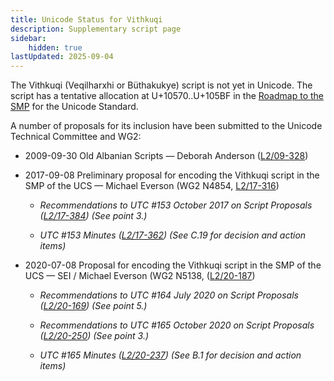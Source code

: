 ```yaml
---
title: Unicode Status for Vithkuqi
description: Supplementary script page
sidebar:
    hidden: true
lastUpdated: 2025-09-04
---
```


The Vithkuqi (Veqilharxhi or Büthakukye) script is not yet in Unicode. The script has a tentative allocation at U+10570..U+105BF in the [Roadmap to the SMP](http://www.unicode.org/roadmaps/smp/) for the Unicode Standard.

[comment]: # (end of intro)

[comment]: # (start of blocks)



[comment]: # (end of blocks)

[comment]: # (start of chars)



[comment]: # (end of chars)

[comment]: # (start of rest)

A number of proposals for its inclusion have been submitted to the Unicode Technical Committee and WG2:

- 2009-09-30 Old Albanian Scripts — Deborah Anderson ([L2/09-328](http://www.unicode.org/cgi-bin/GetMatchingDocs.pl?L2/09-328))

- 2017-09-08 Preliminary proposal for encoding the Vithkuqi script in the SMP of the UCS — Michael Everson (WG2 N4854, [L2/17-316](http://www.unicode.org/cgi-bin/GetMatchingDocs.pl?L2/17-316))

  - _Recommendations to UTC #153 October 2017 on Script Proposals ([L2/17-384](http://www.unicode.org/L2/L2017/17384-script-ad-hoc-recs.pdf)) (See point 3.)_

  - _UTC #153 Minutes ([L2/17-362](http://www.unicode.org/L2/L2017/17362.htm)) (See C.19 for decision and action items)_

- 2020-07-08 Proposal for encoding the Vithkuqi script in the SMP of the UCS — SEI / Michael Everson (WG2 N5138, ([L2/20-187](http://www.unicode.org/cgi-bin/GetMatchingDocs.pl?L2/20-187))

  - _Recommendations to UTC #164 July 2020 on Script Proposals ([L2/20-169](https://www.unicode.org/L2/L2020/20169-script-adhoc-rept.pdf)) (See point 5.)_

  - _Recommendations to UTC #165 October 2020 on Script Proposals ([L2/20-250](http://www.unicode.org/L2/L2020/20250-script-adhoc-rept.pdf)) (See point 3.)_

  - _UTC #165 Minutes ([L2/20-237](https://www.unicode.org/L2/L2020/20237.htm)) (See B.1 for decision and action items)_
